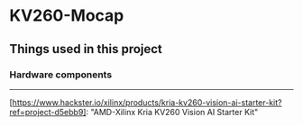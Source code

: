 # KV260-Mocap
## Things used in this project

### Hardware components

------

[https://www.hackster.io/xilinx/products/kria-kv260-vision-ai-starter-kit?ref=project-d5ebb9]: 	"AMD-Xilinx Kria KV260 Vision AI Starter Kit"

